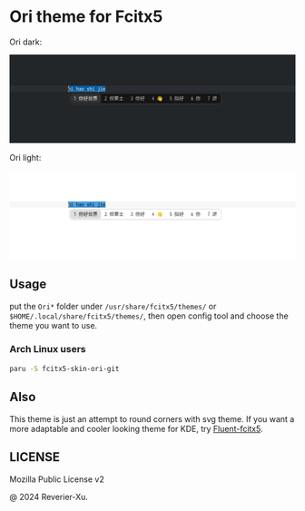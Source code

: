 # Ori theme for Fcitx5

Ori dark:

![](imgs/sample-dark.png)

Ori light:

![](imgs/sample-light.png)

## Usage

put the `Ori*` folder under `/usr/share/fcitx5/themes/` or `$HOME/.local/share/fcitx5/themes/`, then open config tool and choose the theme you want to use.

### Arch Linux users

```bash
paru -S fcitx5-skin-ori-git
```

## Also

This theme is just an attempt to round corners with svg theme. If you want a more adaptable and cooler looking theme for KDE, try [Fluent-fcitx5](https://github.com/Reverier-Xu/Fluent-fcitx5).

## LICENSE

Mozilla Public License v2

@ 2024 Reverier-Xu.
